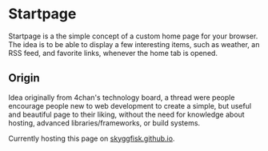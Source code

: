 # Startpage
Startpage is a the simple concept of a custom home page for your browser. The idea is to be able to display a few interesting items, such as weather, an RSS feed, and favorite links, whenever the home tab is opened.
## Origin
Idea originally from 4chan's technology board, a thread were people encourage people new to web development to create a simple, but useful and beautiful page to their liking, without the need for knowledge about hosting, advanced libraries/frameworks, or build systems.

Currently hosting this page on [skyggfisk.github.io](skyggfisk.github.io/startpage/).
